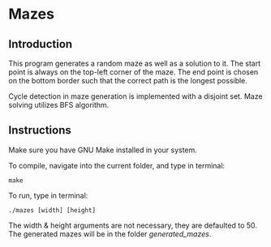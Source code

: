 # Mazes

## Introduction

This program generates a random maze as well as a solution to it. The start point is always on the top-left corner of the maze. The end point is chosen on the bottom border such that the correct path is the longest possible. 

Cycle detection in maze generation is implemented with a disjoint set. Maze solving utilizes BFS algorithm.

## Instructions

Make sure you have GNU Make installed in your system.

To compile, navigate into the current folder, and type in terminal:

`make`

To run, type in terminal:

`./mazes [width] [height]`

The width & height arguments are not necessary, they are defaulted to 50. The generated mazes will be in the folder *generated_mazes*.
